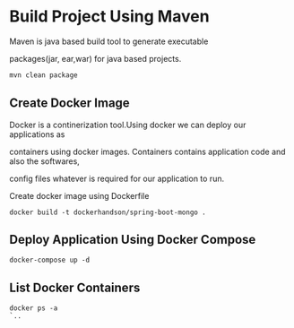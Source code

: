 # Build Project Using Maven

Maven is java based build tool to generate executable 

packages(jar, ear,war) for java based projects.

```bash
mvn clean package
```

## Create Docker Image
Docker is a continerization tool.Using docker we can deploy our applications as 

containers using docker images. Containers contains application code and also the softwares,

config files whatever is required for our application to run.

Create docker image using Dockerfile


```docker
docker build -t dockerhandson/spring-boot-mongo .
```

## Deploy Application Using Docker Compose 

```docker-compose 
docker-compose up -d 
```

## List Docker Containers
```docker
docker ps -a
`..
